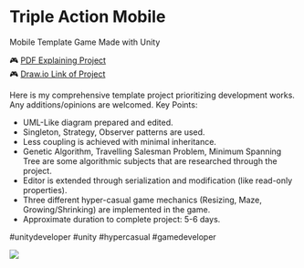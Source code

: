 # Triple Action Mobile
 Mobile Template Game Made with Unity

:video_game:	[PDF Explaining Project](https://github.com/umutefiloglu/Triple-Action-Mobile/blob/main/TripleAction.pdf)  
:video_game:	[Draw.io Link of Project](https://viewer.diagrams.net/?tags=%7B%7D&highlight=0000ff&layers=1&nav=1&title=RubyGamesGameplayDeveloperTest.drawio#Uhttps%3A%2F%2Fdrive.google.com%2Fuc%3Fid%3D1fBjvGc5j3RzwrOaFrc2A12LD1oJgFPwm%26export%3Ddownload)

Here is my comprehensive template project prioritizing development works. Any additions/opinions are welcomed.
Key Points:

- UML-Like diagram prepared and edited.
- Singleton, Strategy, Observer patterns are used.
- Less coupling is achieved with minimal inheritance.
- Genetic Algorithm, Travelling Salesman Problem, Minimum Spanning Tree are some algorithmic subjects that are researched through the project.
- Editor is extended through serialization and modification (like read-only properties).
- Three different hyper-casual game mechanics (Resizing, Maze, Growing/Shrinking) are implemented in the game.
- Approximate duration to complete project: 5-6 days.

#unitydeveloper #unity #hypercasual #gamedeveloper

<img src="https://github.com/umutefiloglu/Triple-Action-Mobile/blob/main/Gameplay_GIF.gif?raw=true">
